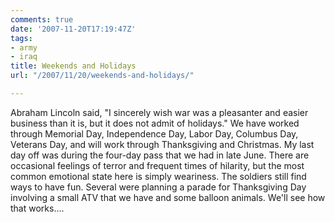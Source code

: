 ```yaml
---
comments: true
date: '2007-11-20T17:19:47Z'
tags:
- army
- iraq
title: Weekends and Holidays
url: "/2007/11/20/weekends-and-holidays/"

---
```

<p>Abraham Lincoln said, "I sincerely wish war was a pleasanter and easier business than it is, but it does not admit of holidays." We have worked through Memorial Day, Independence Day, Labor Day, Columbus Day, Veterans Day, and will work through Thanksgiving and Christmas. My last day off was during the four-day pass that we had in late June. There are occasional feelings of terror and frequent times of hilarity, but the most common emotional state here is simply weariness. The soldiers still find ways to have fun. Several were planning a parade for Thanksgiving Day involving a small ATV that we have and some balloon animals. We'll see how that works....</p>
